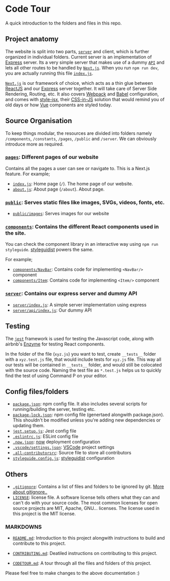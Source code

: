 # Code Tour

A quick introduction to the folders and files in this repo.

## Project anatomy

The website is split into two parts, [`server`](server/index.js) and client, which is further organized in individual folders. Current server is an implementation of [Express](https://expressjs.com/) server. Its a very simple server that makes use of a dummy [`API`](server/api/index.js) and lets all other routes to be handled by [`Next.js`](https://nextjs.org/). When you run `npm run dev`, you are actually running this file [`index.js`](server/index.js).

[`Next.js`](https://nextjs.org/) is our framework of choice, which acts as a thin glue between [ReactJS](https://reactjs.org/) and our [Express](https://expressjs.com/) server together. It will take care of Server Side Rendering, Routing, etc. It also covers [Webpack](https://webpack.js.org/) and [Babel](https://babeljs.io/) configuration, and comes with [style-jsx](https://github.com/zeit/styled-jsx), their [CSS-in-JS](https://hackernoon.com/all-you-need-to-know-about-css-in-js-984a72d48ebc) solution that would remind you of old days or how [Vue](https://vuejs.org/v2/guide/single-file-components.html) components are styled today.

## Source Organisation

To keep things modular, the resources are divided into folders namely `/components`, `/constants`, `/pages`, `/public` and `/server`. We can obviously introduce more as required.

### [`pages`](pages/): Different pages of our website

Contains all the pages a user can see or navigate to. This is a Next.js feature. For example;

- [`index.js`](pages/index.js): Home page (`/`). The home page of our website.
- [`about.js`](pages/about.js): About page (`/about`). About page.

### [`public`](public/): Serves static files like images, SVGs, videos, fonts, etc.

- [`public/images`](public/images/): Serves images for our website

### [`components`](components/): Contains the different React components used in the site.

You can check the component library in an interactive way using `npm run styleguide`. [styleguidist](https://react-styleguidist.js.org/) powers the same.

For example;

- [`components/NavBar`](components/NavBar/): Contains code for implementing `<NavBar/>` component
- [`components/Item`](components/Item/): Contains code for implementing `<Item/>` component

### [`server`](server/): Contains our express server and dummy API

- [`server/index.js`](server/index.js/): A simple server implementation using express
- [`server/api/index.js`](server/api/index.js): Our dummy API

## Testing

The [`jest`](https://facebook.github.io/jest/) framework is used for testing the Javascript code, along with airbnb's [Enzyme](https://github.com/airbnb/enzyme) for testing React components.

In the folder of the file (`xyz.js`) you want to test, create `__tests__` folder with a `xyz.test.js` file, that would include tests for `xyz.js` file. This way all our tests will be contained in `__tests__` folder, and would still be colocated with the source code. Naming the test file as `*.test.js` helps us to quickly find the test of using Command P on your editor.

## Config files/folders

- [`package.json`](package.json): npm config file. It also includes several scripts for running/building the server, testing etc.
- [`package-lock.json`](package-lock.json): npm config file (genertaed alongwith package.json). This shouldn't be modified unless you're adding new dependencies or updating them.
- [`jest.setup.js`](jest.setup.js): Jest config file
- [`.eslintrc.js`](.eslintrc.js): ESLint config file
- [`.now.json`](.now.json): [now](https://zeit.co/now) deployment configuration
- [`.vscode/settings.json`](.vscode/settings.json): [VSCode](https://code.visualstudio.com/docs/getstarted/settings) project settings
- [`.all-contributorsrc`](.all-contributorsrc): Source file to store all contributors
- [`styleguide.config.js`](styleguide.config.js): [styleguidist](https://react-styleguidist.js.org/) configuration

## Others

- [`.gitignore`](.gitignore): Contains a list of files and folders to be ignored by git. [More about gitignore..](https://medium.com/@haydar_ai/learning-how-to-git-ignoring-files-and-folders-using-gitignore-177556afdbe3)
- [`LICENSE`](LICENSE): license file. A software license tells others what they can and can't do with your source code. The most common licenses for open source projects are MIT, Apache, GNU... licenses. The license used in this project is the MIT license.

### MARKDOWNS

- [`README.md`](CONTRIBUTING.md): Introduction to this project alongwith instructions to build and contribute to this project.

- [`CONTRIBUTING.md`](CONTRIBUTING.md): Deatiled instructions on contributing to this project.

- [`CODETOUR.md`](CODETOUR.md): A tour through all the files and folders of this project.

Please feel free to make changes to the above documentation :)
